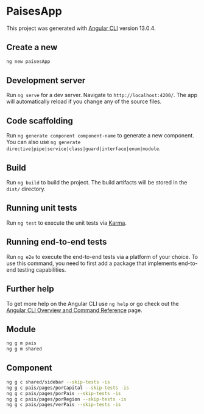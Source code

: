 # PaisesApp

This project was generated with [Angular CLI](https://github.com/angular/angular-cli) version 13.0.4.

## Create a new

```sh
ng new paisesApp
```

## Development server

Run `ng serve` for a dev server. Navigate to `http://localhost:4200/`. The app will automatically reload if you change any of the source files.

## Code scaffolding

Run `ng generate component component-name` to generate a new component. You can also use `ng generate directive|pipe|service|class|guard|interface|enum|module`.

## Build

Run `ng build` to build the project. The build artifacts will be stored in the `dist/` directory.

## Running unit tests

Run `ng test` to execute the unit tests via [Karma](https://karma-runner.github.io).

## Running end-to-end tests

Run `ng e2e` to execute the end-to-end tests via a platform of your choice. To use this command, you need to first add a package that implements end-to-end testing capabilities.

## Further help

To get more help on the Angular CLI use `ng help` or go check out the [Angular CLI Overview and Command Reference](https://angular.io/cli) page.

## Module

```sh
ng g m pais
ng g m shared
```

## Component

```sh
ng g c shared/sidebar --skip-tests -is
ng g c pais/pages/porCapital --skip-tests -is
ng g c pais/pages/porPais --skip-tests -is
ng g c pais/pages/porRegion --skip-tests -is
ng g c pais/pages/verPais --skip-tests -is
```
